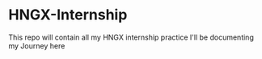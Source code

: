 # HNGX-Internship
This repo will contain all my HNGX internship practice
I'll be documenting my Journey here
